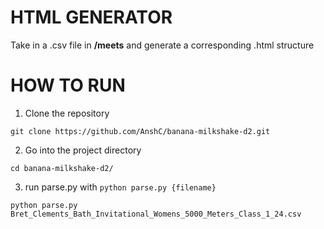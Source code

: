# HTML GENERATOR
Take in a .csv file in **/meets** and generate a corresponding .html structure

# HOW TO RUN

1. Clone the repository
```properties
git clone https://github.com/AnshC/banana-milkshake-d2.git
```

2. Go into the project directory
```properties
cd banana-milkshake-d2/
```

3. run parse.py with ```python parse.py {filename}```
```properties
python parse.py Bret_Clements_Bath_Invitational_Womens_5000_Meters_Class_1_24.csv
```